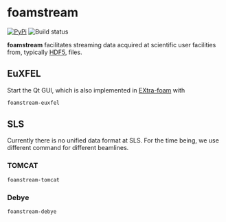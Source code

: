 # foamstream

[![PyPi](https://img.shields.io/pypi/v/foamstream.svg)](https://pypi.org/project/foamstream/)
![Build status](https://github.com/zhujun98/foamstream/actions/workflows/python-package.yml/badge.svg)

**foamstream** facilitates streaming data acquired at scientific user facilities from, typically 
[HDF5](https://www.hdfgroup.org/solutions/hdf5/), files.

## EuXFEL

Start the Qt GUI, which is also implemented in 
[EXtra-foam](https://extra-foam.readthedocs.io/en/latest/tutorial_file_stream.html) with
```sh
foamstream-euxfel
```

## SLS

Currently there is no unified data format at SLS. For the time being, we use different command
for different beamlines.

### TOMCAT

```sh
foamstream-tomcat
```

### Debye

```sh
foamstream-debye
```